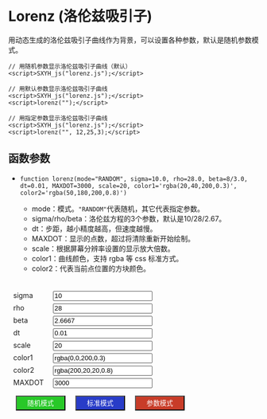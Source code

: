 # Lorenz (洛伦兹吸引子)

用动态生成的洛伦兹吸引子曲线作为背景，可以设置各种参数，默认是随机参数模式。

```
// 用随机参数显示洛伦兹吸引子曲线（默认）
<script>SXYH_js("lorenz.js");</script>

// 用默认参数显示洛伦兹吸引子曲线
<script>SXYH_js("lorenz.js");</script>
<script>lorenz("");</script>

// 用指定参数显示洛伦兹吸引子曲线
<script>SXYH_js("lorenz.js");</script>
<script>lorenz("", 12,25,3);</script>
```

## 函数参数
- `function lorenz(mode="RANDOM", sigma=10.0, rho=28.0, beta=8/3.0, dt=0.01, MAXDOT=3000, scale=20, color1='rgba(20,40,200,0.3)', color2='rgba(50,180,200,0.8)')`

    - mode：模式。`"RANDOM"`代表随机，其它代表指定参数。
    - sigma/rho/beta：洛伦兹方程的3个参数，默认是10/28/2.67。
    - dt：步距，越小精度越高，但速度越慢。
    - MAXDOT：显示的点数，超过将清除重新开始绘制。
    - scale：根据屏幕分辨率设置的显示放大倍数。
    - color1：曲线颜色，支持 rgba 等 css 标准方式。
    - color2：代表当前点位置的方块颜色。
<br>

<script>SXYH_js("lorenz.js");</script>

<style>
.divLorenz{
    border:solid 0px;
    margin:5px;
}
.spanLorenz{
    width:80px;
    display: inline-block;
    white-space: nowrap;
}
.btnLorenz{
    width:100px;
    height:30px;
    margin:10px;
    color:white;
}
.inputLorenz {
    border: 1px solid #555555;
    border-radius: 2px;
    height: 1.5em;
    width: 200px;
}
</style>

<div class="divLorenz">
<div class="divLorenz"><span class="spanLorenz">sigma</span><input class="inputLorenz browser-default" type="text" id="param_sigma" value="10" onchange="update_value=false"></div>
<div class="divLorenz"><span class="spanLorenz">rho</span><input class="inputLorenz browser-default" type="text" id="param_rho" value="28" onchange="update_value=false"></div>
<div class="divLorenz"><span class="spanLorenz">beta</span><input class="inputLorenz browser-default" type="text" id="param_beta" value="2.6667" onchange="update_value=false"></div>
<div class="divLorenz"><span class="spanLorenz">dt</span><input class="inputLorenz browser-default" type="text" id="param_dt" value="0.01" onchange="update_value=false"></div>
<div class="divLorenz"><span class="spanLorenz">scale</span><input class="inputLorenz browser-default" type="text" id="param_scale" value="20" onchange="update_value=false"></div>
<div class="divLorenz"><span class="spanLorenz">color1</span><input class="inputLorenz browser-default" type="text" id="param_color1" value="rgba(0,0,200,0.3)" onchange="update_value=false"></div>
<div class="divLorenz"><span class="spanLorenz">color2</span><input class="inputLorenz browser-default" type="text" id="param_color2" value="rgba(200,20,20,0.8)" onchange="update_value=false"></div>
<div class="divLorenz"><span class="spanLorenz">MAXDOT</span><input class="inputLorenz browser-default" type="text" id="param_MAXDOT" value="3000" onchange="update_value=false"></div>
</div>
<div class="divLorenz"><button onclick="lorenz_rand();" class="btnLorenz" style="background:rgb(40,200,40);">随机模式</button><button onclick="lorenz_default();" class="btnLorenz" style="background:rgb(40,60,200);">标准模式</button><button onclick="lorenz_user();" class="btnLorenz" style="background:rgb(200,60,40);">参数模式</button></div>


<script>
let update_value = true;

function lorenz_user() {
    var sigma = document.getElementById("param_sigma").value;
    var rho = document.getElementById("param_rho").value;
    var beta = document.getElementById("param_beta").value;
    var dt = document.getElementById("param_dt").value;
    var MAXDOT = document.getElementById("param_MAXDOT").value;
    var scale = document.getElementById("param_scale").value;
    var color_1 = document.getElementById("param_color1").value;
    var color_2 = document.getElementById("param_color2").value;
    lorenz("", sigma, rho, beta, dt, MAXDOT, scale, color_1, color_2);
    update_value = false;
}

function lorenz_rand() {
    lorenz();
    update_value = true;
}

function lorenz_default() {
    lorenz("");
    update_value = true;
}

function get_value() {

    if (update_value){
        document.getElementById("param_sigma").value = _sigma;
        document.getElementById("param_rho").value = _rho;
        document.getElementById("param_beta").value = _beta;
        document.getElementById("param_dt").value = _dt;
        document.getElementById("param_MAXDOT").value = _MAXDOT;
        document.getElementById("param_scale").value = _scale;
        document.getElementById("param_color1").value = _color1;
        document.getElementById("param_color2").value = _color2;
    }
}

setInterval(get_value, 3000);

</script>
